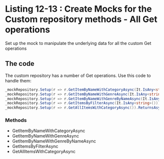 # Listing 12-13 : Create Mocks for the Custom repository methods - All Get operations

Set up the mock to manipulate the underlying data for all the custom Get operations

## The code

The custom repository has a number of Get operations.  Use this code to handle them:

```cs
_mockRepository.Setup(r => r.GetItemByNameWithCategoryAsync(It.IsAny<string>())).ReturnsAsync((string name) => _items.FirstOrDefault(i => i.Name == name));
_mockRepository.Setup(r => r.GetItemByNameWithGenreAsync(It.IsAny<string>())).ReturnsAsync((string name) => _items.FirstOrDefault(i => i.Name == name));
_mockRepository.Setup(r => r.GetItemByNameWithGenreByNameAsync(It.IsAny<string>(), It.IsAny<string>())).ReturnsAsync((string itemName, string genreName) => _items.FirstOrDefault(i => i.Name == itemName && i.Genres != null && i.Genres.Any(g => g.GenreName == genreName)));
_mockRepository.Setup(r => r.GetItemsByFilterAsync(It.IsAny<string>())).ReturnsAsync((string filter) => _items.Where(i => i.Name.Contains(filter, StringComparison.OrdinalIgnoreCase)).ToList());
_mockRepository.Setup(r => r.GetAllItemsWithCategoryAsync()).ReturnsAsync(_items.ToList());
```  

### Methods

- GetItemByNameWithCategoryAsync
- GetItemByNameWithGenreAsync
- GetItemByNameWithGenreByNameAsync
- GetItemsByFilterAsync
- GetAllItemsWithCategoryAsync